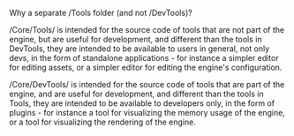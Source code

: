 
Why a separate /Tools folder (and not /DevTools)?

/Core/Tools/ is intended for the source code of tools that are not part of the engine, but are useful for development, and different than the tools in DevTools, they are intended to be available to users in general, not only devs, in the form of standalone applications - for instance a simpler editor for editing assets, or a simpler editor for editing the engine's configuration.

/Core/DevTools/ is intended for the source code of tools that are part of the engine, and are useful for development, and different than the tools in Tools, they are intended to be available to developers only, in the form of plugins - for instance a tool for visualizing the memory usage of the engine, or a tool for visualizing the rendering of the engine.
